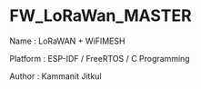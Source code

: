 # FW_LoRaWan_MASTER
<p> Name     : LoRaWAN + WiFIMESH </p>
<p> Platform : ESP-IDF / FreeRTOS / C Programming </p>
<p> Author   : Kammanit Jitkul </p>
